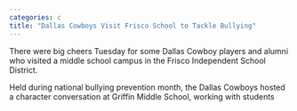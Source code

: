 ```yaml
---
categories: c
title: "Dallas Cowboys Visit Frisco School to Tackle Bullying"
---
```


There were big cheers Tuesday for some Dallas Cowboy players and alumni who visited a middle school campus in the Frisco Independent School District.



Held during national bullying prevention month, the Dallas Cowboys hosted a character conversation at Griffin Middle School, working with students